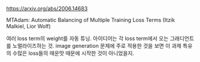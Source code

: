 https://arxiv.org/abs/2006.14683

MTAdam: Automatic Balancing of Multiple Training Loss Terms (Itzik Malkiel, Lior Wolf)

여러 loss term의 weight를 자동 튜닝. 아이디어는 각 loss term에서 오는 그래디언트를 노멀라이즈하는 것. image generation 문제에 주로 적용한 것을 보면 이 과제 특유의 수많은 loss들의 매운맛 때문에 시작한 것이 아니었을지.